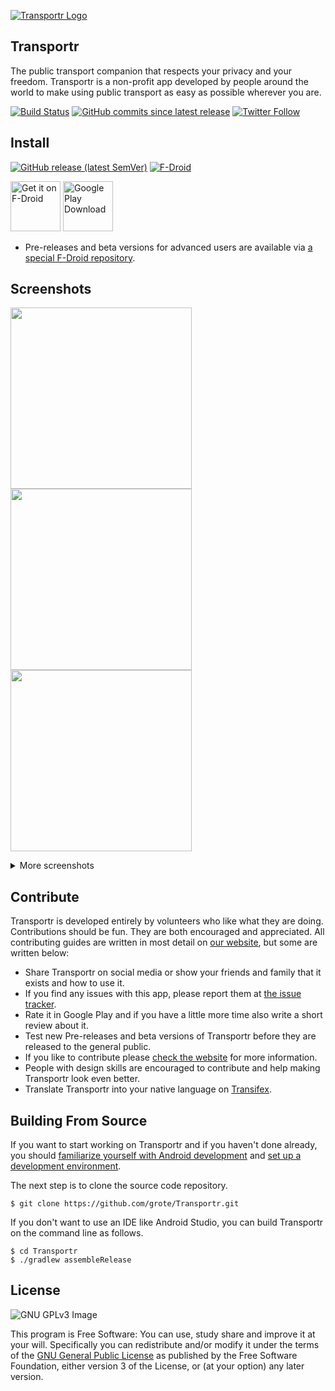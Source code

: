 [![Transportr Logo](/app/src/main/res/mipmap-xhdpi/ic_launcher.png)](https://transportr.app)

## Transportr

The public transport companion that respects your privacy and your freedom.
Transportr is a non-profit app developed by people around the world to make using public transport as easy as possible wherever you are. 

[![Build Status](https://travis-ci.org/grote/Transportr.svg?branch=master)](https://travis-ci.org/grote/Transportr)
[![GitHub commits since latest release](https://img.shields.io/github/commits-since/grote/Transportr/latest)](https://github.com/grote/Transportr/releases/tag/latest) 
[![Twitter Follow](https://img.shields.io/twitter/follow/TransportrApp?style=social)](https://twitter.com/intent/follow?screen_name=TransportrApp)

## Install

[![GitHub release (latest SemVer)](https://img.shields.io/github/v/release/grote/Transportr?label=latest%20version&sort=semver)](https://github.com/grote/Transportr/releases)
[![F-Droid](https://img.shields.io/f-droid/v/de.grobox.liberario)](https://f-droid.org/packages/de.grobox.liberario/)

[<img src="https://fdroid.gitlab.io/artwork/badge/get-it-on.png" alt="Get it on F-Droid" height="80">](https://f-droid.org/packages/de.grobox.liberario/)
[<img src="https://play.google.com/intl/en_us/badges/static/images/badges/en_badge_web_generic.png" alt="Google Play Download" height="80">](https://play.google.com/store/apps/details?id=de.grobox.liberario)

* Pre-releases and beta versions for advanced users are available via [a special F-Droid repository](http://grobox.de/fdroid/).

## Screenshots

[<img src="fastlane/metadata/android/en-US/images/phoneScreenshots/1_FirstStart.png" width="290">](fastlane/metadata/android/en-US/images/phoneScreenshots/1_FirstStart.png)
[<img src="fastlane/metadata/android/en-US/images/phoneScreenshots/2_SavedSearches.png" width="290">](fastlane/metadata/android/en-US/images/phoneScreenshots/2_SavedSearches.png)
[<img src="fastlane/metadata/android/en-US/images/phoneScreenshots/3_Trips.png" width="290">](fastlane/metadata/android/en-US/images/phoneScreenshots/3_Trips.png)

<details>
  <summary>More screenshots</summary>
    
[<img src="fastlane/metadata/android/en-US/images/phoneScreenshots/4_TripDetails.png" width="290">](fastlane/metadata/android/en-US/images/phoneScreenshots/4_TripDetails.png)
[<img src="fastlane/metadata/android/en-US/images/phoneScreenshots/5_Station.png" width="290">](fastlane/metadata/android/en-US/images/phoneScreenshots/5_Station.png)
[<img src="fastlane/metadata/android/en-US/images/phoneScreenshots/6_Departures.png" width="290">](fastlane/metadata/android/en-US/images/phoneScreenshots/6_Departures.png)

</details>

## Contribute

Transportr is developed entirely by volunteers who like what they are doing. Contributions should be fun. They are both encouraged and appreciated. All contributing guides are written in most detail on [our website](https://transportr.app/contribute/), but some are written below:

* Share Transportr on social media or show your friends and family that it exists and how to use it.
* If you find any issues with this app, please report them at [the issue tracker](https://github.com/grote/Transportr/issues).
* Rate it in Google Play and if you have a little more time also write a short review about it.
* Test new Pre-releases and beta versions of Transportr before they are released to the general public.
* If you like to contribute please [check the website](https://transportr.app/contribute) for more information.
* People with design skills are encouraged to contribute and help making Transportr look even better.
* Translate Transportr into your native language on [Transifex](https://www.transifex.com/projects/p/transportr/).

## Building From Source

If you want to start working on Transportr and if you haven't done already, you should [familiarize yourself with Android development](https://developer.android.com/training/basics/firstapp/index.html) and [set up a development environment](https://developer.android.com/sdk/index.html).

The next step is to clone the source code repository.

    $ git clone https://github.com/grote/Transportr.git

If you don't want to use an IDE like Android Studio, you can build Transportr on the command line as follows.

    $ cd Transportr
    $ ./gradlew assembleRelease

## License

![GNU GPLv3 Image](https://www.gnu.org/graphics/gplv3-127x51.png)

This program is Free Software: You can use, study share and improve it at your
will. Specifically you can redistribute and/or modify it under the terms of the
[GNU General Public License](https://www.gnu.org/licenses/gpl.html) as
published by the Free Software Foundation, either version 3 of the License, or
(at your option) any later version.
